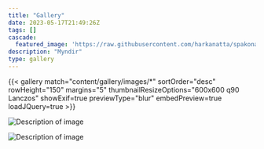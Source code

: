```yaml
---
title: "Gallery"
date: 2023-05-17T21:49:26Z
tags: []
cascade:
  featured_image: 'https://raw.githubusercontent.com/harkanatta/spakona/main/static/images/refillB.jpg'
description: "Myndir"
type: gallery
---
```


{{< gallery match="content/gallery/images/*" sortOrder="desc" rowHeight="150" margins="5" thumbnailResizeOptions="600x600 q90 Lanczos" showExif=true previewType="blur" embedPreview=true loadJQuery=true >}}


<img src="/images/bordi.jpg" alt="Description of image">

![Description of image](/images/hond.jpg)
